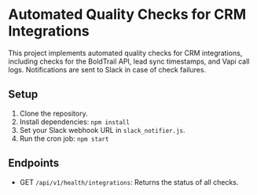 # Automated Quality Checks for CRM Integrations

This project implements automated quality checks for CRM integrations, including checks for the BoldTrail API, lead sync timestamps, and Vapi call logs. Notifications are sent to Slack in case of check failures.

## Setup
1. Clone the repository.
2. Install dependencies: `npm install`
3. Set your Slack webhook URL in `slack_notifier.js`.
4. Run the cron job: `npm start`

## Endpoints
- GET `/api/v1/health/integrations`: Returns the status of all checks.
